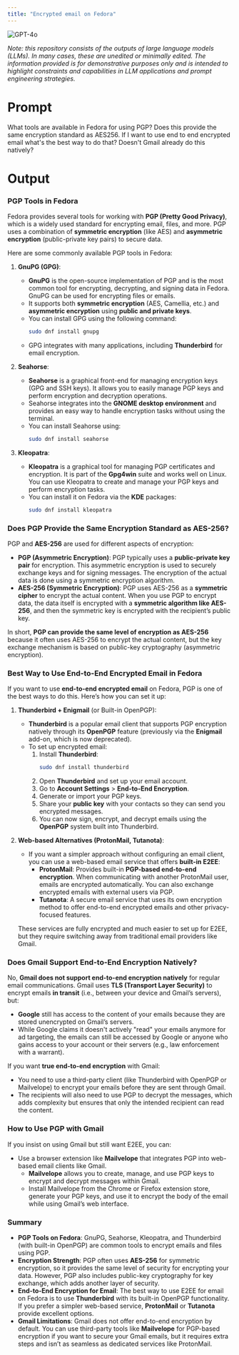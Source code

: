 ```yaml
---
title: "Encrypted email on Fedora"
---
```

![GPT-4o](https://img.shields.io/badge/GPT--4o-3333FF?style=for-the-badge&logo=openai&logoColor=white)



*Note: this repository consists of the outputs of large language models (LLMs). In many cases, these are unedited or minimally edited. The information provided is for demonstrative purposes only and is intended to highlight constraints and capabilities in LLM applications and prompt engineering strategies.*


# Prompt

What tools are available in Fedora for using PGP? Does this provide the same encryption standard as AES256. If I want to use end to end encrypted email what's the best way to do that? Doesn't Gmail already do this natively?

# Output

### **PGP Tools in Fedora**

Fedora provides several tools for working with **PGP (Pretty Good Privacy)**, which is a widely used standard for encrypting email, files, and more. PGP uses a combination of **symmetric encryption** (like AES) and **asymmetric encryption** (public-private key pairs) to secure data.

Here are some commonly available PGP tools in Fedora:

1. **GnuPG (GPG)**:
   - **GnuPG** is the open-source implementation of PGP and is the most common tool for encrypting, decrypting, and signing data in Fedora. GnuPG can be used for encrypting files or emails.
   - It supports both **symmetric encryption** (AES, Camellia, etc.) and **asymmetric encryption** using **public and private keys**.
   - You can install GPG using the following command:
     ```bash
     sudo dnf install gnupg
     ```
   - GPG integrates with many applications, including **Thunderbird** for email encryption.

2. **Seahorse**:
   - **Seahorse** is a graphical front-end for managing encryption keys (GPG and SSH keys). It allows you to easily manage PGP keys and perform encryption and decryption operations.
   - Seahorse integrates into the **GNOME desktop environment** and provides an easy way to handle encryption tasks without using the terminal.
   - You can install Seahorse using:
     ```bash
     sudo dnf install seahorse
     ```

3. **Kleopatra**:
   - **Kleopatra** is a graphical tool for managing PGP certificates and encryption. It is part of the **Gpg4win** suite and works well on Linux. You can use Kleopatra to create and manage your PGP keys and perform encryption tasks.
   - You can install it on Fedora via the **KDE** packages:
     ```bash
     sudo dnf install kleopatra
     ```

### **Does PGP Provide the Same Encryption Standard as AES-256?**

PGP and **AES-256** are used for different aspects of encryption:
- **PGP (Asymmetric Encryption)**: PGP typically uses a **public-private key pair** for encryption. This asymmetric encryption is used to securely exchange keys and for signing messages. The encryption of the actual data is done using a symmetric encryption algorithm.
- **AES-256 (Symmetric Encryption)**: PGP uses AES-256 as a **symmetric cipher** to encrypt the actual content. When you use PGP to encrypt data, the data itself is encrypted with a **symmetric algorithm like AES-256**, and then the symmetric key is encrypted with the recipient’s public key.

In short, **PGP can provide the same level of encryption as AES-256** because it often uses AES-256 to encrypt the actual content, but the key exchange mechanism is based on public-key cryptography (asymmetric encryption).

### **Best Way to Use End-to-End Encrypted Email in Fedora**

If you want to use **end-to-end encrypted email** on Fedora, PGP is one of the best ways to do this. Here’s how you can set it up:

1. **Thunderbird + Enigmail** (or Built-in OpenPGP):
   - **Thunderbird** is a popular email client that supports PGP encryption natively through its **OpenPGP** feature (previously via the **Enigmail** add-on, which is now deprecated).
   - To set up encrypted email:
     1. Install **Thunderbird**:
        ```bash
        sudo dnf install thunderbird
        ```
     2. Open **Thunderbird** and set up your email account.
     3. Go to **Account Settings** > **End-to-End Encryption**.
     4. Generate or import your PGP keys.
     5. Share your **public key** with your contacts so they can send you encrypted messages.
     6. You can now sign, encrypt, and decrypt emails using the **OpenPGP** system built into Thunderbird.

2. **Web-based Alternatives (ProtonMail, Tutanota)**:
   - If you want a simpler approach without configuring an email client, you can use a web-based email service that offers **built-in E2EE**:
     - **ProtonMail**: Provides built-in **PGP-based end-to-end encryption**. When communicating with another ProtonMail user, emails are encrypted automatically. You can also exchange encrypted emails with external users via PGP.
     - **Tutanota**: A secure email service that uses its own encryption method to offer end-to-end encrypted emails and other privacy-focused features.

   These services are fully encrypted and much easier to set up for E2EE, but they require switching away from traditional email providers like Gmail.

### **Does Gmail Support End-to-End Encryption Natively?**

No, **Gmail does not support end-to-end encryption natively** for regular email communications. Gmail uses **TLS (Transport Layer Security)** to encrypt emails **in transit** (i.e., between your device and Gmail’s servers), but:
- **Google** still has access to the content of your emails because they are stored unencrypted on Gmail’s servers.
- While Google claims it doesn't actively "read" your emails anymore for ad targeting, the emails can still be accessed by Google or anyone who gains access to your account or their servers (e.g., law enforcement with a warrant).

If you want **true end-to-end encryption** with Gmail:
- You need to use a third-party client (like Thunderbird with OpenPGP or Mailvelope) to encrypt your emails before they are sent through Gmail.
- The recipients will also need to use PGP to decrypt the messages, which adds complexity but ensures that only the intended recipient can read the content.

### **How to Use PGP with Gmail**
If you insist on using Gmail but still want E2EE, you can:
- Use a browser extension like **Mailvelope** that integrates PGP into web-based email clients like Gmail.
  - **Mailvelope** allows you to create, manage, and use PGP keys to encrypt and decrypt messages within Gmail.
  - Install Mailvelope from the Chrome or Firefox extension store, generate your PGP keys, and use it to encrypt the body of the email while using Gmail’s web interface.

### **Summary**

- **PGP Tools on Fedora**: GnuPG, Seahorse, Kleopatra, and Thunderbird (with built-in OpenPGP) are common tools to encrypt emails and files using PGP.
- **Encryption Strength**: PGP often uses **AES-256** for symmetric encryption, so it provides the same level of security for encrypting your data. However, PGP also includes public-key cryptography for key exchange, which adds another layer of security.
- **End-to-End Encryption for Email**: The best way to use E2EE for email on Fedora is to use **Thunderbird** with its built-in OpenPGP functionality. If you prefer a simpler web-based service, **ProtonMail** or **Tutanota** provide excellent options.
- **Gmail Limitations**: Gmail does not offer end-to-end encryption by default. You can use third-party tools like **Mailvelope** for PGP-based encryption if you want to secure your Gmail emails, but it requires extra steps and isn’t as seamless as dedicated services like ProtonMail.